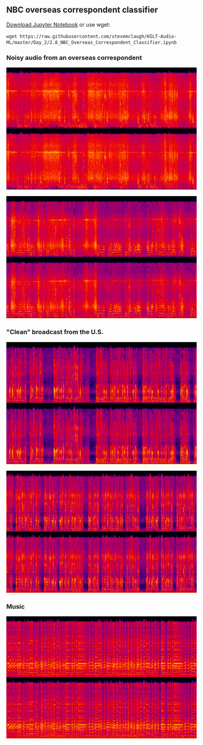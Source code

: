 
## NBC overseas correspondent classifier



[Download Jupyter Notebook](https://raw.githubusercontent.com/stevemclaugh/HILT-Audio-ML/master/Day_2/2.8_NBC_Overseas_Correspondent_Classifier.ipynb) or use wget:

```
wget https://raw.githubusercontent.com/stevemclaugh/HILT-Audio-ML/master/Day_2/2.8_NBC_Overseas_Correspondent_Classifier.ipynb
```





### Noisy audio from an overseas correspondent

![](img/CBD-440606_NBC0330-News.mp3.0037_noisy_clip_small.png)

![](img/CBD-440606_NBC0330-News.mp3.0060_noisy_clip_small.png)


### "Clean" broadcast from the U.S.

![](img/CBD-440606_NBC1615-News.mp3.0010zz_clean_clip_small.png)

![](img/CBD-440607_NBC0700-News.mp3.0005zz.clean_clip_small.png)


### Music

![](img/CBD-440606_NBC0930-NewsandNBCOrchestra.mp3.0009zz_music_clip_small.png)

